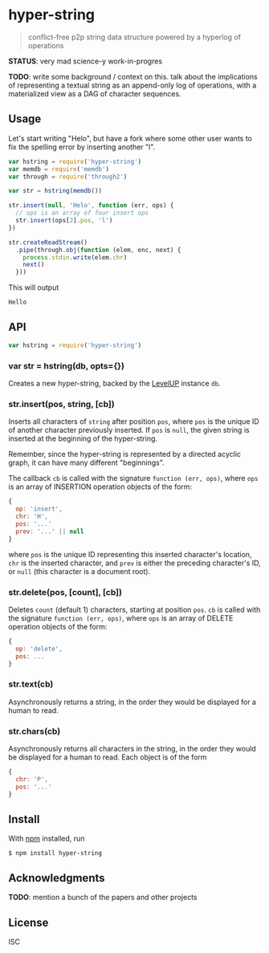 # hyper-string

> conflict-free p2p string data structure powered by a hyperlog of operations

**STATUS**: very mad science-y work-in-progres

**TODO**: write some background / context on this. talk about the implications
of representing a textual string as an append-only log of operations, with a
materialized view as a DAG of character sequences.

## Usage

Let's start writing "Helo", but have a fork where some other user wants to
fix the spelling error by inserting another "l".

```js
var hstring = require('hyper-string')
var memdb = require('memdb')
var through = require('through2')

var str = hstring(memdb())

str.insert(null, 'Helo', function (err, ops) {
  // ops is an array of four insert ops
  str.insert(ops[2].pos, 'l')
})

str.createReadStream()
  .pipe(through.obj(function (elem, enc, next) {
    process.stdin.write(elem.chr)
    next()
  }))
```

This will output

```
Hello
```

## API

```js
var hstring = require('hyper-string')
```

### var str = hstring(db, opts={})

Creates a new hyper-string, backed by the
[LevelUP](https://github.com/Level/levelup) instance `db`.

### str.insert(pos, string, [cb])

Inserts all characters of `string` after position `pos`, where `pos` is the unique
ID of another character previously inserted. If `pos` is `null`, the given string
is inserted at the beginning of the hyper-string.

Remember, since the hyper-string is represented by a directed acyclic graph, it
can have many different "beginnings".

The callback `cb` is called with the signature `function (err, ops)`, where `ops`
is an array of INSERTION operation objects of the form:

```js
{
  op: 'insert',
  chr: 'H',
  pos: '...'
  prev: '...' || null
}
```

where `pos` is the unique ID representing this inserted character's location,
`chr` is the inserted character, and `prev` is either the preceding character's
ID, or `null` (this character is a document root).

### str.delete(pos, [count], [cb])

Deletes `count` (default 1) characters, starting at position `pos`. `cb` is called with the signature
`function (err, ops)`, where `ops` is an array of DELETE operation objects of the form:

```js
{
  op: 'delete',
  pos: ...
}
```

### str.text(cb)

Asynchronously returns a string, in the order they would be displayed for a
human to read.

### str.chars(cb)

Asynchronously returns all characters in the string, in the order they would be
displayed for a human to read. Each object is of the form

```js
{
  chr: 'P',
  pos: '...'
}
```


## Install

With [npm](https://npmjs.org/) installed, run

```
$ npm install hyper-string
```

## Acknowledgments

**TODO**: mention a bunch of the papers and other projects

## License

ISC
